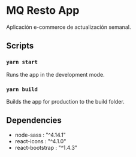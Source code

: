 # MQ Resto App

Aplicación e-commerce de actualización semanal.

## Scripts

### `yarn start`
Runs the app in the development mode.

### `yarn build`
Builds the app for production to the build folder.

## Dependencies
- node-sass : "^4.14.1"
- react-icons : "^4.1.0"
- react-bootstrap : "^1.4.3"
